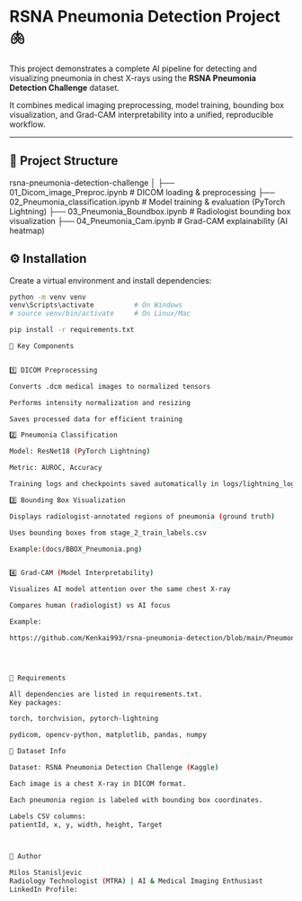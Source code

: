 # RSNA Pneumonia Detection Project 🫁

This project demonstrates a complete AI pipeline for detecting and visualizing pneumonia in chest X-rays using the **RSNA Pneumonia Detection Challenge** dataset.

It combines medical imaging preprocessing, model training, bounding box visualization, and Grad-CAM interpretability into a unified, reproducible workflow.

---

## 📁 Project Structure
rsna-pneumonia-detection-challenge
│
├── 01_Dicom_image_Preproc.ipynb # DICOM loading & preprocessing
├── 02_Pneumonia_classification.ipynb # Model training & evaluation (PyTorch Lightning)
├── 03_Pneumonia_Boundbox.ipynb # Radiologist bounding box visualization
├── 04_Pneumonia_Cam.ipynb # Grad-CAM explainability (AI heatmap)


## ⚙️ Installation

Create a virtual environment and install dependencies:

```bash
python -m venv venv
venv\Scripts\activate          # On Windows
# source venv/bin/activate     # On Linux/Mac

pip install -r requirements.txt

🧠 Key Components


1️⃣ DICOM Preprocessing

Converts .dcm medical images to normalized tensors

Performs intensity normalization and resizing

Saves processed data for efficient training

2️⃣ Pneumonia Classification

Model: ResNet18 (PyTorch Lightning)

Metric: AUROC, Accuracy

Training logs and checkpoints saved automatically in logs/lightning_logs/

3️⃣ Bounding Box Visualization

Displays radiologist-annotated regions of pneumonia (ground truth)

Uses bounding boxes from stage_2_train_labels.csv

Example:(docs/BBOX_Pneumonia.png)


4️⃣ Grad-CAM (Model Interpretability)

Visualizes AI model attention over the same chest X-ray

Compares human (radiologist) vs AI focus

Example:

https://github.com/Kenkai993/rsna-pneumonia-detection/blob/main/Pneumonia%20detection%20project/docs/Heatmap_Pneumonia.png




🧩 Requirements

All dependencies are listed in requirements.txt.
Key packages:

torch, torchvision, pytorch-lightning

pydicom, opencv-python, matplotlib, pandas, numpy

🩻 Dataset Info

Dataset: RSNA Pneumonia Detection Challenge (Kaggle)

Each image is a chest X-ray in DICOM format.

Each pneumonia region is labeled with bounding box coordinates.

Labels CSV columns:
patientId, x, y, width, height, Target



🧩 Author

Milos Stanisljevic
Radiology Technologist (MTRA) | AI & Medical Imaging Enthusiast
LinkedIn Profile:
 
